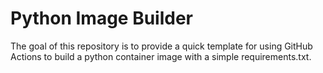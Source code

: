 # Python Image Builder

The goal of this repository is to provide a quick template for using GitHub Actions to build a python container image with a simple requirements.txt.
